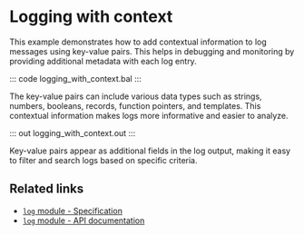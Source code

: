 # Logging with context

This example demonstrates how to add contextual information to log messages using key-value pairs. This helps in debugging and monitoring by providing additional metadata with each log entry.

::: code logging_with_context.bal :::

The key-value pairs can include various data types such as strings, numbers, booleans, records, function pointers, and templates. This contextual information makes logs more informative and easier to analyze.

::: out logging_with_context.out :::

Key-value pairs appear as additional fields in the log output, making it easy to filter and search logs based on specific criteria.

## Related links
- [`log` module - Specification](https://ballerina.io/spec/log/#2-logging)
- [`log` module - API documentation](https://lib.ballerina.io/ballerina/log/latest)
